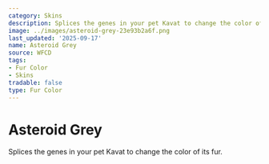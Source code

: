 ```yaml
---
category: Skins
description: Splices the genes in your pet Kavat to change the color of its fur.
image: ../images/asteroid-grey-23e93b2a6f.png
last_updated: '2025-09-17'
name: Asteroid Grey
source: WFCD
tags:
- Fur Color
- Skins
tradable: false
type: Fur Color
---
```


# Asteroid Grey

Splices the genes in your pet Kavat to change the color of its fur.

